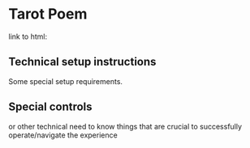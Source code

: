 # Tarot Poem

link to html: 

## Technical setup instructions

Some special setup requirements. 

## Special controls 

or other technical need to know things that are crucial to successfully operate/navigate the experience
